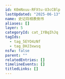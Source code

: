 ```yaml
---
id: K0mNxuu-RFXtu-U3cCBlp
lastUpdated: "2025-06-13"
name: 史记将相表倒书
aliases: []
layer: 5
categoryId: cat_1YBqIhJq
tagIds:
  - tag_5EYO4zNf
  - tag_DHJ3xwsq
nsfw: false
parent: ""
relatedEntries: []
timelineEvents: []
titledLinks: []
---
```


